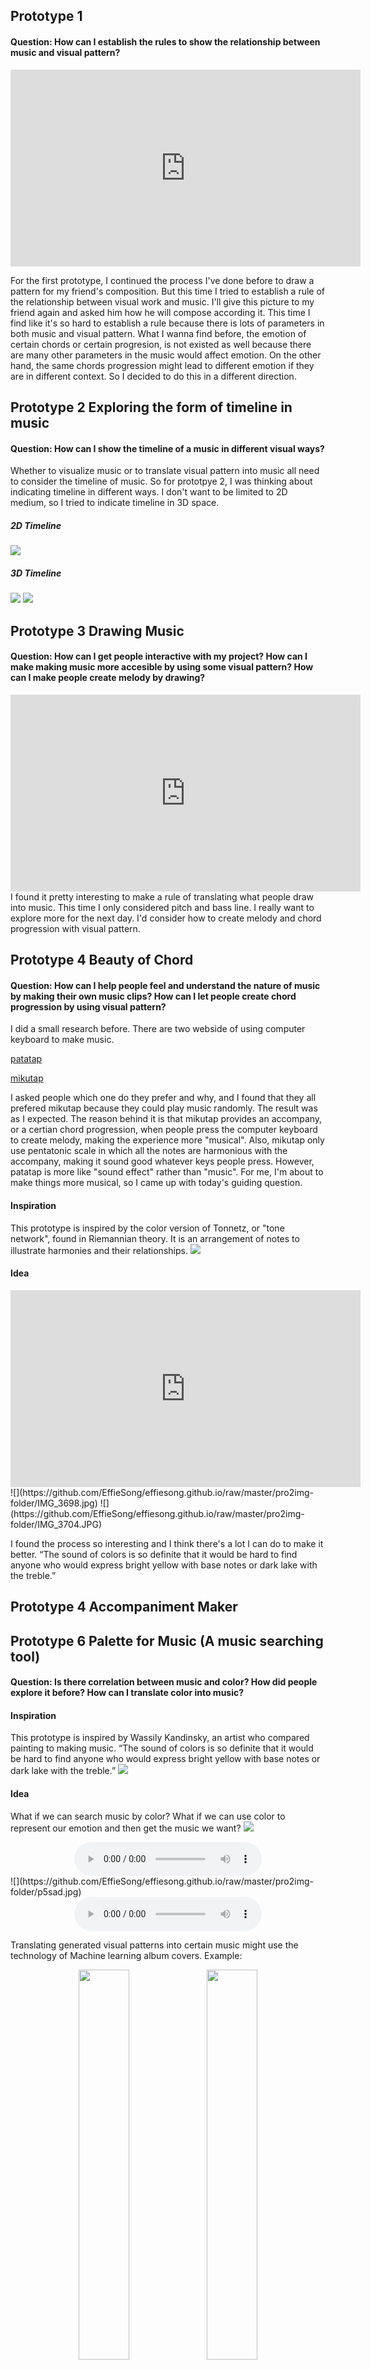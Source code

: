 ## Prototype 1
#### Question: How can I establish the rules to show the relationship between music and visual pattern?
<iframe width="560" height="315" src="https://www.youtube.com/embed/UK5oyO7au0A" frameborder="0" allow="accelerometer; autoplay; encrypted-media; gyroscope; picture-in-picture" allowfullscreen></iframe>

For the first prototype, I continued the process I've done before to draw a pattern for my friend's composition. But this time I tried to establish a rule of the relationship between visual work and music. I'll give this picture to my friend again and asked him how he will compose according it. This time I find like it's so hard to establish a rule because there is lots of parameters in both music and visual pattern. What I wanna find before, the emotion of certain chords or certain progresion, is not existed as well because there are many other parameters in the music would affect emotion. On the other hand, the same chords progression might lead to different emotion if they are in different context. So I decided to do this in a different direction.

## Prototype 2 Exploring the form of timeline in music
#### Question: How can I show the timeline of a music in different visual ways?
Whether to visualize music or to translate visual pattern into music all need to consider the timeline of music. So for prototpye 2, I was thinking about indicating timeline in different ways. I don't want to be limited to 2D medium, so I tried to indicate timeline in 3D space. 

##### 2D Timeline
![](https://github.com/EffieSong/effiesong.github.io/raw/master/pro2img-folder/IMG_3663.jpg)
##### 3D Timeline
![](https://github.com/EffieSong/effiesong.github.io/raw/master/pro2img-folder/IMG_3661.jpg)
![](https://github.com/EffieSong/effiesong.github.io/raw/master/pro2img-folder/IMG_3660.jpg)

## Prototype 3 Drawing Music
#### Question: How can I get people interactive with my project? How can I make making music more accesible by using some visual pattern? How can I make people create melody by drawing?
<iframe width="560" height="315" src="https://www.youtube.com/embed/cFtoYe1XPtk" frameborder="0" allow="accelerometer; autoplay; encrypted-media; gyroscope; picture-in-picture" allowfullscreen></iframe>
I found it pretty interesting to make a rule of translating what people draw into music. This time I only considered pitch and bass line. I really want to explore more for the next day. I'd consider how to create melody and chord progression with visual pattern.


## Prototype 4 Beauty of Chord
#### Question: How can I help people feel and understand the nature of music by making their own music clips? How can I let people create chord progression by using visual pattern?
I did a small research before. There are two webside of using computer keyboard to make music.

[patatap](https://patatap.com)

[mikutap](https://aidn.jp/mikutap/)

I asked people which one do they prefer and why, and I found that they all prefered mikutap because they could play music randomly. The result was as I expected. The reason behind it is that mikutap provides an accompany, or a certian chord progression, when people press the computer keyboard to create melody, making the experience more "musical". Also, mikutap only use pentatonic scale in which all the notes are harmonious with the accompany, making it sound good whatever keys people press. However, patatap is more like "sound effect" rather than "music". For me, I'm about to make things more musical, so I came up with today's guiding question.
#### Inspiration
This prototype is inspired by the color version of Tonnetz, or "tone network", found in Riemannian theory. It is an arrangement of notes to illustrate harmonies and their relationships.
![](https://github.com/EffieSong/effiesong.github.io/raw/master/pro2img-folder/color-chords1.png)
#### Idea
<iframe width="560" height="315" src="https://www.youtube.com/embed/28omnvRgjCE" frameborder="0" allow="accelerometer; autoplay; encrypted-media; gyroscope; picture-in-picture" allowfullscreen></iframe>
![](https://github.com/EffieSong/effiesong.github.io/raw/master/pro2img-folder/IMG_3698.jpg)
![](https://github.com/EffieSong/effiesong.github.io/raw/master/pro2img-folder/IMG_3704.JPG)

I found the process so interesting and I think there's a lot I can do to make it better.
“The sound of colors is so definite that it would be hard to find anyone who would express bright yellow with base notes or dark lake with the treble.”

## Prototype 4 Accompaniment Maker

## Prototype 6 Palette for Music (A music searching tool)
#### Question: Is there correlation between music and color? How did people explore it before? How can I translate color into music?
#### Inspiration
This prototype is inspired by Wassily Kandinsky, an artist who compared painting to making music. “The sound of colors is so definite that it would be hard to find anyone who would express bright yellow with base notes or dark lake with the treble.”
![](https://github.com/EffieSong/effiesong.github.io/raw/master/pro2img-folder/Kandinsky.png)
#### Idea
What if we can search music by color? What if we can use color to represent our emotion and then get the music we want?
![](https://github.com/EffieSong/effiesong.github.io/raw/master/pro2img-folder/p5rock.jpg)
<div align="center">
<audio src="https://github.com/EffieSong/effiesong.github.io/raw/master/pro2audio-folder/SweetChildOMineMix.ncm?raw=true" controls></audio>
</div>
![](https://github.com/EffieSong/effiesong.github.io/raw/master/pro2img-folder/p5sad.jpg)
<div align="center">
<audio src="https://github.com/EffieSong/effiesong.github.io/raw/master/pro2audio-folder/Sleeping_at_Last_Arctic.mp3?raw=true" controls></audio>
</div>

Translating generated visual patterns into certain music might use the technology of Machine learning album covers.
Example:
<div align="center">
<img src="https://github.com/EffieSong/effiesong.github.io/raw/master/pro2img-folder/rockPatternAlbum.jpg" width="40%" height="40%" >
<img src="https://github.com/EffieSong/effiesong.github.io/raw/master/pro2img-folder/sadPatternAlbum.jpg" width="40%" height="40%">   
</div>
[Picture sources](https://www.neilagustin.com/AbstractDigitalVisual-Art/)

## Prototype 7 Song Maker
#### Question: How can interaction happens in 3D space?
![](https://github.com/EffieSong/effiesong.github.io/raw/master/pro2img-folder/P7.jpg)
The interaction could both happen in physical world or digital world like VR, depending on different technology.


